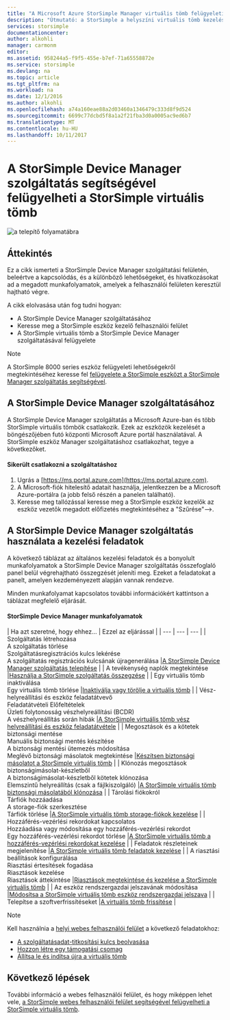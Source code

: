 ```yaml
---
title: "A Microsoft Azure StorSimple Manager virtuális tömb felügyeleti |} Microsoft Docs"
description: "Útmutató: a StorSimple a helyszíni virtuális tömb kezelése az Azure-portálon a StorSimple Device Manager szolgáltatás használatával."
services: storsimple
documentationcenter: 
author: alkohli
manager: carmonm
editor: 
ms.assetid: 958244a5-f9f5-455e-b7ef-71a65558872e
ms.service: storsimple
ms.devlang: na
ms.topic: article
ms.tgt_pltfrm: na
ms.workload: na
ms.date: 12/1/2016
ms.author: alkohli
ms.openlocfilehash: a74a160eae88a2d03460a1346479c333d8f9d524
ms.sourcegitcommit: 6699c77dcbd5f8a1a2f21fba3d0a0005ac9ed6b7
ms.translationtype: MT
ms.contentlocale: hu-HU
ms.lasthandoff: 10/11/2017
---
```

# <a name="use-the-storsimple-device-manager-service-to-administer-your-storsimple-virtual-array"></a>A StorSimple Device Manager szolgáltatás segítségével felügyelheti a StorSimple virtuális tömb
![a telepítő folyamatábra](./media/storsimple-virtual-array-manager-service-administration/manage4.png)

## <a name="overview"></a>Áttekintés
Ez a cikk ismerteti a StorSimple Device Manager szolgáltatási felületén, beleértve a kapcsolódás, és a különböző lehetőségeket, és hivatkozásokat ad a megadott munkafolyamatok, amelyek a felhasználói felületen keresztül hajtható végre.

A cikk elolvasása után fog tudni hogyan:

* A StorSimple Device Manager szolgáltatásához
* Keresse meg a StorSimple eszköz kezelő felhasználói felület
* A StorSimple virtuális tömb a StorSimple Device Manager szolgáltatásával felügyelete

> [!NOTE]
> A StorSimple 8000 series eszköz felügyeleti lehetőségekről megtekintéséhez keresse fel [felügyelete a StorSimple eszközt a StorSimple Manager szolgáltatás segítségével](storsimple-manager-service-administration.md).
> 
> 

## <a name="connect-to-the-storsimple-device-manager-service"></a>A StorSimple Device Manager szolgáltatásához
A StorSimple Device Manager szolgáltatás a Microsoft Azure-ban és több StorSimple virtuális tömbök csatlakozik. Ezek az eszközök kezelését a böngészőjében futó központi Microsoft Azure portál használatával. A StorSimple eszköz Manager szolgáltatáshoz csatlakozhat, tegye a következőket.

#### <a name="to-connect-to-the-service"></a>Sikerült csatlakozni a szolgáltatáshoz
1. Ugrás a [https://ms.portal.azure.com](https://ms.portal.azure.com).
2. A Microsoft-fiók hitelesítő adatait használja, jelentkezzen be a Microsoft Azure-portálra (a jobb felső részén a panelen található).
3. Keresse meg tallózással keresse meg a StorSimple eszköz kezelők az eszköz vezetők megadott előfizetés megtekintéséhez a "Szűrése"-->.

## <a name="use-the-storsimple-device-manager-service-to-perform-management-tasks"></a>A StorSimple Device Manager szolgáltatás használata a kezelési feladatok
A következő táblázat az általános kezelési feladatok és a bonyolult munkafolyamatok a StorSimple Device Manager szolgáltatás összefoglaló panel belül végrehajtható összegzését jeleníti meg. Ezeket a feladatokat a panelt, amelyen kezdeményezett alapján vannak rendezve.

Minden munkafolyamat kapcsolatos további információkért kattintson a táblázat megfelelő eljárását.

#### <a name="storsimple-device-manager-workflows"></a>StorSimple Device Manager munkafolyamatok
| Ha azt szeretné, hogy ehhez... | Ezzel az eljárással |
| --- | --- | --- |
| Szolgáltatás létrehozása</br>A szolgáltatás törlése</br>Szolgáltatásregisztrációs kulcs lekérése</br>A szolgáltatás regisztrációs kulcsának újragenerálása |[A StorSimple Device Manager szolgáltatás telepítése](storsimple-virtual-array-manage-service.md) |
| A tevékenység naplók megtekintése |[Használja a StorSimple szolgáltatás összegzése](storsimple-virtual-array-service-summary.md) |
| Egy virtuális tömb inaktiválása</br>Egy virtuális tömb törlése |[Inaktiválja vagy törölje a virtuális tömb](storsimple-virtual-array-deactivate-and-delete-device.md) |
| Vész-helyreállítási és eszköz feladatátvevő</br>Feladatátvételi Előfeltételek</br>Üzleti folytonosság vészhelyreállítási (BCDR)</br>A vészhelyreállítás során hibák |[A StorSimple virtuális tömb vész helyreállítási és eszköz feladatátvétele](storsimple-virtual-array-failover-dr.md) |
| Megosztások és a kötetek biztonsági mentése</br>Manuális biztonsági mentés készítése</br>A biztonsági mentési ütemezés módosítása</br>Meglévő biztonsági másolatok megtekintése |[Készítsen biztonsági másolatot a StorSimple virtuális tömb](storsimple-virtual-array-backup.md) |
| Klónozás megosztások biztonságimásolat-készletből</br>A biztonságimásolat-készletből kötetek klónozása</br>Elemszintű helyreállítás (csak a fájlkiszolgáló) |[A StorSimple virtuális tömb biztonsági másolatából klónozása](storsimple-virtual-array-clone.md) |
| Tárolási fiókokról</br>Tárfiók hozzáadása</br>A storage-fiók szerkesztése</br>Tárfiók törlése |[A StorSimple virtuális tömb storage-fiókok kezelése](storsimple-virtual-array-manage-storage-accounts.md) |
| Hozzáférés-vezérlési rekordokat kapcsolatos</br>Hozzáadása vagy módosítása egy hozzáférés-vezérlési rekordot </br>Egy hozzáférés-vezérlési rekordot törlése |[A StorSimple virtuális tömb a hozzáférés-vezérlési rekordokat kezelése](storsimple-virtual-array-manage-acrs.md) |
| Feladatok részleteinek megjelenítése |[A StorSimple virtuális tömb feladatok kezelése](storsimple-virtual-array-manage-jobs.md) |
| A riasztási beállítások konfigurálása</br>Riasztási értesítések fogadása</br>Riasztások kezelése</br>Riasztások áttekintése |[Riasztások megtekintése és kezelése a StorSimple virtuális tömb](storsimple-virtual-array-manage-alerts.md) |
| Az eszköz rendszergazdai jelszavának módosítása |[Módosítsa a StorSimple virtuális tömb eszköz rendszergazdai jelszava](storsimple-virtual-array-change-device-admin-password.md) |
| Telepítse a szoftverfrissítéseket |[A virtuális tömb frissítése](storsimple-virtual-array-install-update.md) |

> [!NOTE]
> Kell használnia a [helyi webes felhasználói felület](storsimple-ova-web-ui-admin.md) a következő feladatokhoz:
> 
> * [A szolgáltatásadat-titkosítási kulcs beolvasása](storsimple-ova-web-ui-admin.md#get-the-service-data-encryption-key)
> * [Hozzon létre egy támogatási csomag](storsimple-ova-web-ui-admin.md#generate-a-log-package)
> * [Állítsa le és indítsa újra a virtuális tömb](storsimple-ova-web-ui-admin.md#shut-down-and-restart-your-device)
> 
> 

## <a name="next-steps"></a>Következő lépések
További információ a webes felhasználói felület, és hogy miképpen lehet vele, [a StorSimple webes felhasználói felület segítségével felügyelheti a StorSimple virtuális tömb](storsimple-ova-web-ui-admin.md).

